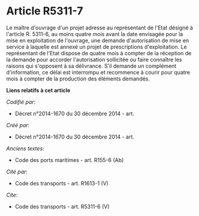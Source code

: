 # Article R5311-7

Le maître d'ouvrage d'un projet adresse au représentant de l'Etat désigné à l'article R. 5311-6, au moins quatre mois avant
la date envisagée pour la mise en exploitation de l'ouvrage, une demande d'autorisation de mise en service à laquelle est
annexé un projet de prescriptions d'exploitation. Le représentant de l'Etat dispose de quatre mois à compter de la réception
de la demande pour accorder l'autorisation sollicitée ou faire connaître les raisons qui s'opposent à sa délivrance. S'il
demande un complément d'information, ce délai est interrompu et recommence à courir pour quatre mois à compter de la
production des éléments demandés.

**Liens relatifs à cet article**

_Codifié par_:

  - Décret n°2014-1670 du 30 décembre 2014 - art.

_Créé par_:

  - Décret n°2014-1670 du 30 décembre 2014 - art.

_Anciens textes_:

  - Code des ports maritimes - art. R155-6 (Ab)

_Cité par_:

  - Code des transports - art. R1613-1 (V)

_Cite_:

  - Code des transports - art. R5311-6 (V)
